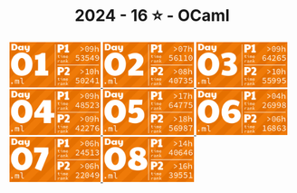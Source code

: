 <!-- AOC TILES BEGIN -->
<h1 align="center">
  2024 - 16 ⭐ - OCaml
</h1>
<a href="src/day1/part1.ml">
  <img src=".aoc_tiles/tiles/2024/01.png" width="161px">
</a>
<a href="src/day2/part1.ml">
  <img src=".aoc_tiles/tiles/2024/02.png" width="161px">
</a>
<a href="src/day3/part1.ml">
  <img src=".aoc_tiles/tiles/2024/03.png" width="161px">
</a>
<a href="src/day4/part1.ml">
  <img src=".aoc_tiles/tiles/2024/04.png" width="161px">
</a>
<a href="src/day5/part1.ml">
  <img src=".aoc_tiles/tiles/2024/05.png" width="161px">
</a>
<a href="src/day6/part1.ml">
  <img src=".aoc_tiles/tiles/2024/06.png" width="161px">
</a>
<a href="src/day7/part1.ml">
  <img src=".aoc_tiles/tiles/2024/07.png" width="161px">
</a>
<a href="src/day8/part1.ml">
  <img src=".aoc_tiles/tiles/2024/08.png" width="161px">
</a>
<!-- AOC TILES END -->